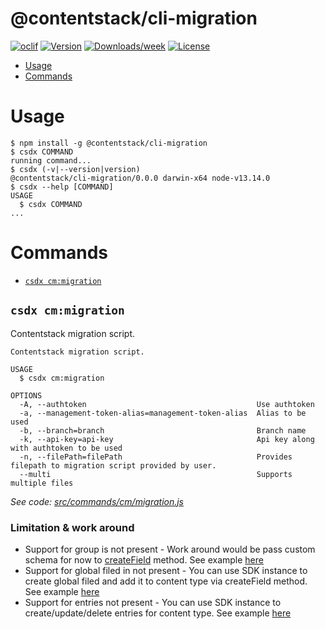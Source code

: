 @contentstack/cli-migration
===========================

[![oclif](https://img.shields.io/badge/cli-oclif-brightgreen.svg)](https://oclif.io)
[![Version](https://img.shields.io/npm/v/@contentstack/cli-migration.svg)](https://npmjs.org/package/@contentstack/cli-migration)
[![Downloads/week](https://img.shields.io/npm/dw/@contentstack/cli-migration.svg)](https://npmjs.org/package/@contentstack/cli-migration)
[![License](https://img.shields.io/npm/l/@contentstack/cli-migration.svg)](https://github.com/***REMOVED***/cli-migration/blob/master/package.json)

<!-- toc -->
* [Usage](#usage)
* [Commands](#commands)
<!-- tocstop -->
# Usage
<!-- usage -->
```sh-session
$ npm install -g @contentstack/cli-migration
$ csdx COMMAND
running command...
$ csdx (-v|--version|version)
@contentstack/cli-migration/0.0.0 darwin-x64 node-v13.14.0
$ csdx --help [COMMAND]
USAGE
  $ csdx COMMAND
...
```
<!-- usagestop -->
# Commands
<!-- commands -->
* [`csdx cm:migration`](#csdx-cmmigration)

## `csdx cm:migration`

Contentstack migration script.

```
Contentstack migration script.

USAGE
  $ csdx cm:migration

OPTIONS
  -A, --authtoken                                      Use authtoken
  -a, --management-token-alias=management-token-alias  Alias to be used
  -b, --branch=branch                                  Branch name
  -k, --api-key=api-key                                Api key along with authtoken to be used
  -n, --filePath=filePath                              Provides filepath to migration script provided by user.
  --multi                                              Supports multiple files
```

_See code: [src/commands/cm/migration.js](https://github.com/contentstack/cli-migration/blob/v0.0.0/src/commands/cm/migration.js)_
<!-- commandsstop -->

### Limitation & work around

* Support for group is not present - Work around would be pass custom schema for now to [createField](packages/contentstack-migration/docs/api-reference.md#fieldcreatefieldfield-opts--field) method. See example [here](packages/contentstack-migration/test/setup/examples/create-ct/create-ct-chaining.js)
* Support for global filed in not present - You can use SDK instance to create global filed and add it to content type via createField method. See example [here](packages/contentstack-migration/test/setup/examples/create-ct/create-ct-chaining.js)
* Support for entries not present - You can use SDK instance to create/update/delete entries for content type. See example [here](packages/contentstack-migration/test/setup/examples/create-ct/create-ct-chaining.js)
